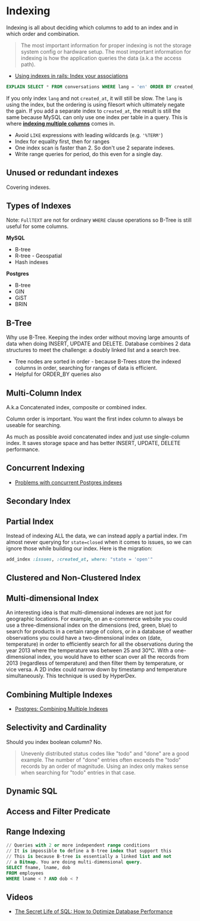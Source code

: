 # Indexing

Indexing is all about deciding which columns to add to an index and in which order and combination.

> The most important information for proper indexing is not the storage system config or hardware setup. The most important information for indexing is how the application queries the data (a.k.a the access path).

* [Using indexes in rails: Index your associations](https://tomafro.net/2009/08/using-indexes-in-rails-index-your-associations)

```sql
EXPLAIN SELECT * FROM conversations WHERE lang = 'en' ORDER BY created_at DESC;
```

If you only index `lang` and not `created_at`, it will still be slow. The `lang` is using the index, but the ordering is using filesort which ultimately negate the gain. If you add a separate index to `created_at`, the result is still the same because MySQL can only use one index per table in a query. This is where [**indexing multiple columns**](https://tomafro.net/2009/08/using-indexes-in-rails-choosing-additional-indexes) comes in.

* Avoid `LIKE` expressions with leading wildcards (e.g. `'%TERM'`)
* Index for equality first, then for ranges
* One index scan is faster than 2. So don't use 2 separate indexes.
* Write range queries for period, do this even for a single day.

## Unused or redundant indexes

Covering indexes.

## Types of Indexes

Note: `FullTEXT` are not for ordinary `WHERE` clause operations so B-Tree is still useful for some columns.

**MySQL**

* B-tree
* R-tree - Geospatial
* Hash indexes

**Postgres**

* B-tree
* GIN
* GiST
* BRIN

## B-Tree

Why use B-Tree. Keeping the index order without moving large amounts of data when doing INSERT, UPDATE and DELETE. Database combines 2 data structures to meet the challenge: a doubly linked list and a search tree.

* Tree nodes are sorted in order - because B-Trees store the indexed columns in order, searching for ranges of data is efficient.
* Helpful for ORDER_BY queries also

## Multi-Column Index

A.k.a Concatenated index, composite or combined index.

Column order is important. You want the first index column to always be useable for searching.

As much as possible avoid concatenated index and just use single-column index. It saves storage space and has better INSERT, UPDATE, DELETE performance.

## Concurrent Indexing

* [Problems with concurrent Postgres indexes](https://medium.com/carwow-product-engineering/problems-with-concurrent-postgres-indexes-and-how-to-solve-them-c57f7656c852)

## Secondary Index

## Partial Index

Instead of indexing ALL the data, we can instead apply a partial index. I'm almost never querying for `state=closed` when it comes to issues, so we can ignore those while building our index. Here is the migration:

```ruby
add_index :issues, :created_at, where: "state = 'open'"
```

## Clustered and Non-Clustered Index

## Multi-dimensional Index

An interesting idea is that multi-dimensional indexes are not just for geographic locations. For example, on an e-commerce website you could use a three-dimensional index on the dimensions (red, green, blue) to search for products in a certain range of colors, or in a database of weather observations you could have a two-dimensional index on (date, temperature) in order to efficiently search for all the observations during the year 2013 where the temperature was between 25 and 30°C. With a one-dimensional index, you would have to either scan over all the records from 2013 (regardless of temperature) and then filter them by temperature, or vice versa. A 2D index could narrow down by timestamp and temperature simultaneously. This technique is used by HyperDex.

## Combining Multiple Indexes

* [Postgres: Combining Multiple Indexes](https://www.postgresql.org/docs/10/static/indexes-bitmap-scans.html)

## Selectivity and Cardinality

Should you index boolean column? No.

> Unevenly distributed status codes like "todo" and "done" are a good example. The number of "done" entries often exceeds the "todo" records by an order of magnitude. Using an index only makes sense when searching for "todo" entries in that case.

## Dynamic SQL

## Access and Filter Predicate

## Range Indexing

```sql
// Queries with 2 or more independent range conditions
// It is impossible to define a B-tree index that support this
// This is because B-tree is essentially a linked list and not
// a Bitmap. You are doing multi-dimensional query.
SELECT fname, lname, dob
FROM employees
WHERE lname < ? AND dob < ?
```

## Videos

* [The Secret Life of SQL: How to Optimize Database Performance](https://www.youtube.com/watch?v=BuDWWadCqIw)
